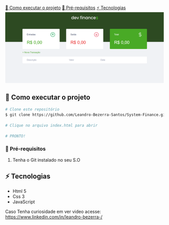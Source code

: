 <div style="display:inline; list-style: none;" align="center">
    <a href="#-Como-executar-o-projeto">🚀 Como executar o projeto</a>
    <a href="#-Pré-requisitos">📑 Pré-requisitos</a>
    <a href="#-Tecnologias">⚡ Tecnologias</a>
</div>

<img src="./assets/system.png">

## **🚀 Como executar o projeto**
```bash
# Clone este repositório
$ git clone https://github.com/Leandro-Bezerra-Santos/System-Finance.git

# Clique no arquivo index.html para abrir

# PRONTO!
```

### **📑 Pré-requisitos**
1. Tenha o Git instalado no seu S.O


## **⚡ Tecnologias**

- Html 5
- Css 3
- JavaScript

Caso Tenha curiosidade em ver video acesse:
https://www.linkedin.com/in/leandro-bezerra-/

